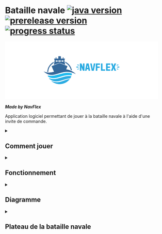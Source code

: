 # Bataille navale [![java version](https://img.shields.io/badge/Java-18-success)](https://img.shields.io/badge/Java-18-success) [![prerelease version](https://img.shields.io/badge/Pre--release-v0.0.1-orange)](https://img.shields.io/badge/Pre--release-v0.0.1-orange) [![progress status](https://img.shields.io/badge/-In%20progress-informational)](https://img.shields.io/badge/-In%20progress-informational)

![Logo NavFlex](/img/github/logo.png "NavFlex")

***Made by NavFlex***

Application logiciel permettant de jouer à la bataille navale à l'aide d'une invite de commande.

<details><summary><h2>Comment jouer</h2></summary>

  <p>La bataille navale se joue à 2 joueurs, chaque joueur positionne ses bateaux sur le plateau de jeu.</p>
  <blockquote>Les navires ne bougeront pas pendant la partie</blockquote>
  <p>Une fois tous les bateaux positionnés le jeu commence en tour par tour. Chaque joueur devra choisir une position où tirer pour atteindre les navires adverses. </p>
  <p>La partie se termine lorsqu'un des joueurs à perdu tout ses bateaux</p>

</details>

<details><summary><h2>Fonctionnement</h2></summary>
  
  <h3>Avant de jouer</h3>
  <p>Tout d'abord chaque joueur choisit un nom.</p>
  
  ```java
  Veuillez entrer le nom du joueur 1 : Goldorak
  Le nom du joueur 1 est Goldorak.
  ```
  
  <p>Une fois les positions des navires choisis, l'un après l'autre, les joueurs pourront choisir les cases où ils veulent tirer.</p>
  
  ```java
  -- Goldorak --
  En quelle position voulez-vous placer le Porte-Avions (A-J)(1-10) ? C5
  Votre Porte-Avions se trouve en C5.
  
  En quelle position voulez-vous placer le Croiseur (A-J)(1-10) ?
  ```
  
  <br>
  
  <h3>Comment tirer sur une position</h3>
  <p>Vous devriez voir cette ligne :</p>
  
  ```java
  En quel position souhaitez-vous tirer ?
  ```
  
  <p>Vous pourrez y répondre de cette façon : </p>
  
  ```java
  En quel position souhaitez-vous tirer ? C10
  ```
  
  <br>
  <h3>Score</h3>
  <p>Le score des joueurs sera calculé en fonction des bateaux restants et de leurs points de vie.</p>
  


</details>  


<details><summary><h2>Diagramme</h2></summary>
  
  ```mermaid
    graph TD;
    Tour-->Joueur;
    Joueur-->Flotte;
    Score-->Joueur;
    Score-->Flotte;
    Flotte-->Navire;
    Navire-->Coordonnées;
    TypeNavire-->Navire;
```
  
</details>


<details><summary><h2>Plateau de la bataille navale</h2></summary>
  <p align="center">  
    <img src="/img/github/bataille-navale.jpg">
  </p>
</details>
  

